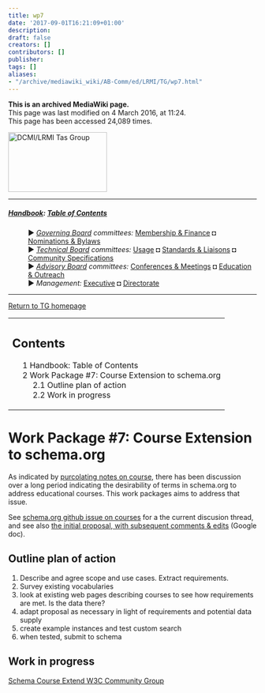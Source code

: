 ```yaml
---
title: wp7
date: '2017-09-01T16:21:09+01:00'
description: 
draft: false
creators: []
contributors: []
publisher: 
tags: []
aliases:
- "/archive/mediawiki_wiki/AB-Comm/ed/LRMI/TG/wp7.html"
---
```


 **This is an archived MediaWiki page.**  
This page was last modified on 4 March 2016, at 11:24.  
This page has been accessed 24,089 times.

[<img alt="DCMI/LRMI Tas Group" src="/archive/mediawiki_wiki/images/DC-LRMI_TG.png" width="200" height="121">](/archive/mediawiki_wiki/images/DC-LRMI_TG.png "DCMI/LRMI Tas Group")

* * *

##### [Handbook](/archive/mediawiki_wiki/DCMI_Handbook "DCMI Handbook"): [Table of Contents](/archive/mediawiki_wiki/DCMI_Handbook/ "DCMI Handbook") 
<dl>
<dd> ► <i><a href="/mediawiki_wiki/DCMI_Governing_Board.md" title="DCMI Governing Board">Governing Board</a> committees:</i> <a href="/mediawiki_wiki/DCMI_Governing_Board/finance.md" title="DCMI Governing Board/finance">Membership &amp; Finance</a> ◘ <a href="/mediawiki_wiki/DCMI_Governing_Board/nominations.md" title="DCMI Governing Board/nominations">Nominations &amp; Bylaws</a> 
</dd>
<dd> ► <i><a href="/mediawiki_wiki/DCMI_Technical_Board.md" title="DCMI Technical Board">Technical Board</a> committees:</i> <a href="/mediawiki_wiki/DCMI_Technical_Board/usage.md" title="DCMI Technical Board/usage">Usage</a> ◘ <a href="/mediawiki_wiki/DCMI_Technical_Board/standards.md" title="DCMI Technical Board/standards">Standards &amp; Liaisons</a> ◘ <a href="/mediawiki_wiki/DCMI_Technical_Board/specifications.md" title="DCMI Technical Board/specifications">Community Specifications</a>
</dd>
<dd> ► <i><a href="/mediawiki_wiki/DCMI_Advisory_Board.md" title="DCMI Advisory Board">Advisory Board</a> committees:</i> <a href="/mediawiki_wiki/DCMI_Advisory_Board/meetings.md" title="DCMI Advisory Board/meetings">Conferences &amp; Meetings</a> ◘ <a href="/mediawiki_wiki/DCMI_Advisory_Board/documentation.md" title="DCMI Advisory Board/documentation">Education &amp; Outreach</a>
</dd>
<dd> ► <i>Management:</i> <a href="/mediawiki_wiki/Exec_Committee.md" title="Exec Committee">Executive</a> ◘ <a href="/mediawiki_wiki/Exec_Committee/directorate.md" title="Exec Committee/directorate">Directorate</a>
</dd>
</dl>

* * *

[Return to TG homepage](/archive/mediawiki_wiki/AB-Comm/ed/LRMI/TG "AB-Comm/ed/LRMI/TG")

<table id="toc" class="toc">
  <tr>
    <td>
      <div id="toctitle">
        <h2>Contents</h2>
      </div>
      <ul>
        <li class="toclevel-1"><a href="#Handbook:_Table_of_Contents"><span class="tocnumber">1</span> <span class="toctext">Handbook: Table of Contents</span></a></li>
        <li class="toclevel-1 tocsection-1">
          <a href="#Work_Package_.237:_Course_Extension_to_schema.org"><span class="tocnumber">2</span> <span class="toctext">Work Package #7: Course Extension to schema.org</span></a>
          <ul>
            <li class="toclevel-2 tocsection-2"><a href="#Outline_plan_of_action"><span class="tocnumber">2.1</span> <span class="toctext">Outline plan of action</span></a></li>
            <li class="toclevel-2 tocsection-3"><a href="#Work_in_progress"><span class="tocnumber">2.2</span> <span class="toctext">Work in progress</span></a></li>
          </ul>
        </li>
      </ul>
    </td>
  </tr>
</table>


# Work Package #7: Course Extension to schema.org 

As indicated by [purcolating notes on course](/archive/mediawiki_wiki/AB-Comm/ed/LRMI/TG/courses "AB-Comm/ed/LRMI/TG/courses"), there has been discussion over a long period indicating the desirability of terms in schema.org to address educational courses. This work packages aims to address that issue.

See [schema.org github issue on courses](https://github.com/schemaorg/schemaorg/issues/195) for a the current discusion thread, and see also [the initial proposal, with subsequent comments & edits](https://docs.google.com/document/d/12YWjLzZC8FiTiOwSAETRIEozeqZdn6O8a4fgqK4t5Ss/edit#heading=h.rfn4nr6j1toq) (Google doc).

## Outline plan of action

1. Describe and agree scope and use cases. Extract requirements.
2. Survey existing vocabularies
3. look at existing web pages describing courses to see how requirements are met. Is the data there?
4. adapt proposal as necessary in light of requirements and potential data supply
5. create example instances and test custom search
6. when tested, submit to schema

## Work in progress

[Schema Course Extend W3C Community Group](http://w3.org/community/schema-course-extend)

